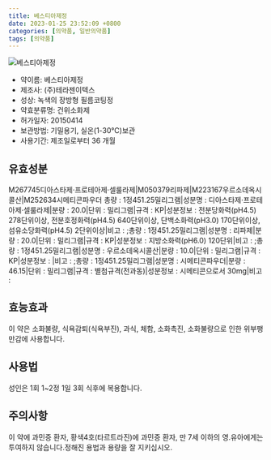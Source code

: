 ```yaml
---
title: 베스티아제정
date: 2023-01-25 23:52:09 +0800
categories: [의약품, 일반의약품]
tags: [의약품]
---
```

![베스티아제정](https://nedrug.mfds.go.kr/pbp/cmn/itemImageDownload/1NcuRwKmzJ6)

- 약이름: 베스티아제정
- 제조사: (주)테라젠이텍스
- 성상: 녹색의 장방형 필름코팅정
- 약효분류명: 건위소화제
- 허가일자: 20150414
- 보관방법: 기밀용기, 실온(1-30℃)보관
- 사용기간: 제조일로부터 36 개월
## 유효성분
M267745디아스타제·프로테아제·셀룰라제|M050379리파제|M223167우르소데옥시콜산|M252634시메티콘파우더
총량 : 1정451.25밀리그램|성분명 : 디아스타제·프로테아제·셀룰라제|분량 : 20.0|단위 : 밀리그램|규격 : KP|성분정보 : 전분당화력(pH4.5) 278단위이상, 전분호정화력(pH4.5) 640단위이상, 단백소화력(pH3.0) 170단위이상, 섬유소당화력(pH4.5) 2단위이상|비고 : ;총량 : 1정451.25밀리그램|성분명 : 리파제|분량 : 20.0|단위 : 밀리그램|규격 : KP|성분정보 : 지방소화력(pH6.0) 120단위|비고 : ;총량 : 1정451.25밀리그램|성분명 : 우르소데옥시콜산|분량 : 10.0|단위 : 밀리그램|규격 : KP|성분정보 : |비고 : ;총량 : 1정451.25밀리그램|성분명 : 시메티콘파우더|분량 : 46.15|단위 : 밀리그램|규격 : 별첨규격(전과동)|성분정보 : 시메티콘으로서 30mg|비고 :
## 효능효과
이 약은 소화불량, 식욕감퇴(식욕부진), 과식, 체함, 소화촉진, 소화불량으로 인한 위부팽만감에 사용합니다.
## 사용법
성인은 1회 1~2정 1일 3회 식후에 복용합니다.
## 주의사항
이 약에 과민증 환자, 황색4호(타르트라진)에 과민증 환자, 만 7세 이하의 영.유아에게는 투여하지 않습니다.정해진 용법과 용량을 잘 지키십시오.
